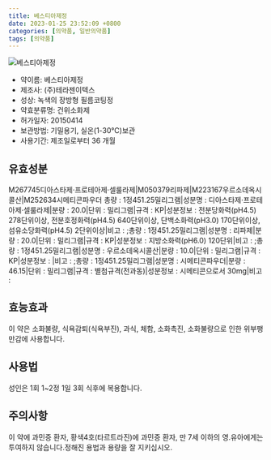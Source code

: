 ```yaml
---
title: 베스티아제정
date: 2023-01-25 23:52:09 +0800
categories: [의약품, 일반의약품]
tags: [의약품]
---
```

![베스티아제정](https://nedrug.mfds.go.kr/pbp/cmn/itemImageDownload/1NcuRwKmzJ6)

- 약이름: 베스티아제정
- 제조사: (주)테라젠이텍스
- 성상: 녹색의 장방형 필름코팅정
- 약효분류명: 건위소화제
- 허가일자: 20150414
- 보관방법: 기밀용기, 실온(1-30℃)보관
- 사용기간: 제조일로부터 36 개월
## 유효성분
M267745디아스타제·프로테아제·셀룰라제|M050379리파제|M223167우르소데옥시콜산|M252634시메티콘파우더
총량 : 1정451.25밀리그램|성분명 : 디아스타제·프로테아제·셀룰라제|분량 : 20.0|단위 : 밀리그램|규격 : KP|성분정보 : 전분당화력(pH4.5) 278단위이상, 전분호정화력(pH4.5) 640단위이상, 단백소화력(pH3.0) 170단위이상, 섬유소당화력(pH4.5) 2단위이상|비고 : ;총량 : 1정451.25밀리그램|성분명 : 리파제|분량 : 20.0|단위 : 밀리그램|규격 : KP|성분정보 : 지방소화력(pH6.0) 120단위|비고 : ;총량 : 1정451.25밀리그램|성분명 : 우르소데옥시콜산|분량 : 10.0|단위 : 밀리그램|규격 : KP|성분정보 : |비고 : ;총량 : 1정451.25밀리그램|성분명 : 시메티콘파우더|분량 : 46.15|단위 : 밀리그램|규격 : 별첨규격(전과동)|성분정보 : 시메티콘으로서 30mg|비고 :
## 효능효과
이 약은 소화불량, 식욕감퇴(식욕부진), 과식, 체함, 소화촉진, 소화불량으로 인한 위부팽만감에 사용합니다.
## 사용법
성인은 1회 1~2정 1일 3회 식후에 복용합니다.
## 주의사항
이 약에 과민증 환자, 황색4호(타르트라진)에 과민증 환자, 만 7세 이하의 영.유아에게는 투여하지 않습니다.정해진 용법과 용량을 잘 지키십시오.
